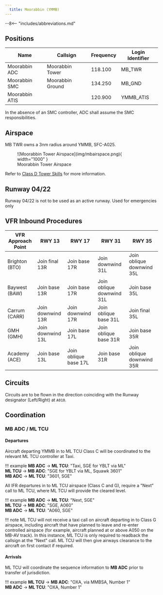 ```yaml
---
  title: Moorabbin (YMMB)
---
```


--8<-- "includes/abbreviations.md"

## Positions

| Name               | Callsign       | Frequency        | Login Identifier                         |
| ------------------ | -------------- | ---------------- | ---------------------------------------- |
| Moorabbin ADC  | Moorabbin Tower  | 118.100         | MB_TWR                        |
| Moorabbin SMC   | Moorabbin Ground   | 134.250          | MB_GND                       |
| Moorabbin ATIS        |                | 120.900          | YMMB_ATIS                               |

 
In the absence of an SMC controller, ADC shall assume the SMC responsibilities.
## Airspace
MB TWR owns a 3nm radius around YMMB, SFC-A025.

<figure markdown>
![Moorabbin Tower Airspace](img/mbairspace.png){ width="1000" }
  <figcaption>Moorabbin Tower Airspace</figcaption>
</figure>

Refer to [Class D Tower Skills](../../controller-skills/classdtwr) for more information.

## Runway 04/22
Runway 04/22 is not to be used as an active runway. Used for emergencies only

## VFR Inbound Procedures

| VFR Approach Point | RWY 13  | RWY 17 | RWY 31  | RWY 35 |
| ----------------| --------- | ---------- | --------- | ---------- |
| Brighton (BTO) | Join final 13R | Join base 17R | Join downwind 31L | Join oblique downwind 35L |
| Baywest (BAW)  | Join base 13R | Join base 17R | Join oblique downwind 31L | Join base 35L |
| Carrum (CARR) | Join downwind 13R | Join downwind 17R | Join oblique base 31L | Join final 35L |
| GMH (GMH)  | Join downwind 13L | Join base 17L | Join oblique base 31R | Join base 35R |
| Academy (ACE)  | Join base 13L | Join oblique base 17L | Join base 31R | Join oblique downwind 35R |

## Circuits
Circuits are to be flown in the direction coinciding with the Runway designator (Left/Right) at `A010`.

## Coordination
### MB ADC / ML TCU
#### Departures

Aircraft departing YMMB in to ML TCU Class C will be coordinated to the relevant ML TCU controller at Taxi.

!!! example
    **MB ADC** -> **ML TCU**: "Taxi, SGE for YBLT via ML"  
    **ML TCU** -> **MB ADC**: "SGE for YBLT via ML, Squawk 3601"  
    **MB ADC** -> **ML TCU**: "3601, SGE"

All IFR departures in to ML TCU airspace (Class C and G), require a "Next" call to ML TCU, where ML TCU will provide the cleared level.

!!! example
    **MB ADC** -> **ML TCU**: "Next, SGE"  
    **ML TCU** -> **MB ADC**: "SGE, A060"  
    **MB ADC** -> **ML TCU**: "A060, SGE"

!!! note
    ML TCU will not receive a taxi call on aircraft departing in to Class G airspace, including aircraft that have planned to leave and re-enter controlled airspace (for example, aircraft planned at or above A050 on the MB-AV track). In this instance, ML TCU is only required to readback the callsign at the "Next" call. ML TCU will then give airways clearance to the aircraft on first contact if required.
#### Arrivals
ML TCU will coordinate the sequence information to **MB ADC** prior to transfer of jurisdiction.

!!! example
    **ML TCU** -> **MB ADC**: "OXA, via MMBSA, Number 1"  
    **MB ADC** -> **ML TCU**: "OXA, Number 1"  